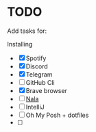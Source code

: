 # TODO

Add tasks for: 

Installing
 - [x] Spotify
 - [x] Discord
 - [x] Telegram
 - [ ] GitHub Cli
 - [x] Brave browser
 - [ ] [Nala](https://gitlab.com/volian/nala/-/releases)
 - [ ] IntelliJ
 - [ ] Oh My Posh + dotfiles
 - [ ] 
